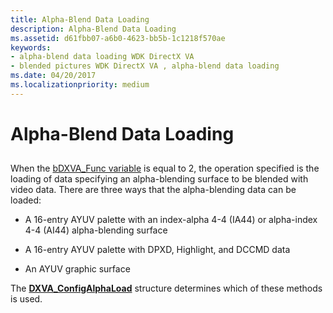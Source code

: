 ```yaml
---
title: Alpha-Blend Data Loading
description: Alpha-Blend Data Loading
ms.assetid: d61fbb07-a6b0-4623-bb5b-1c1218f570ae
keywords:
- alpha-blend data loading WDK DirectX VA
- blended pictures WDK DirectX VA , alpha-blend data loading
ms.date: 04/20/2017
ms.localizationpriority: medium
---
```


# Alpha-Blend Data Loading


## <span id="ddk_alpha_blend_data_loading_gg"></span><span id="DDK_ALPHA_BLEND_DATA_LOADING_GG"></span>


When the [bDXVA\_Func variable](bdxva-func-variable.md) is equal to 2, the operation specified is the loading of data specifying an alpha-blending surface to be blended with video data. There are three ways that the alpha-blending data can be loaded:

-   A 16-entry AYUV palette with an index-alpha 4-4 (IA44) or alpha-index 4-4 (AI44) alpha-blending surface

-   A 16-entry AYUV palette with DPXD, Highlight, and DCCMD data

-   An AYUV graphic surface

The [**DXVA\_ConfigAlphaLoad**](https://msdn.microsoft.com/library/windows/hardware/ff563129) structure determines which of these methods is used.

 

 





